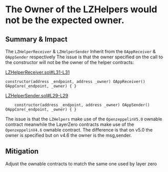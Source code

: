 # The Owner of the LZHelpers would not be the expected owner.
## Summary & Impact
The  `LZHelperReceiver` & `LZHelperSender` Inherit from the `OAppReceiver` & `OAppSender` respectively The issue is that the owner specified on the call to the constructor will not be the owner of the helper contracts:

[LZHelperReceiver.sol#L31-L31](https://github.com/code-423n4/2024-04-noya/blob/main/contracts/helpers/LZHelpers/LZHelperReceiver.sol#L31C5-L31C98)
```solidity
constructor(address _endpoint, address _owner) OAppReceiver() OAppCore(_endpoint, _owner) { }
```
[LZHelperSender.sol#L29-L29](https://github.com/code-423n4/2024-04-noya/blob/9c79b332eff82011dcfa1e8fd51bad805159d758/contracts/helpers/LZHelpers/LZHelperSender.sol#L29C1-L29C96)
```solidity
    constructor(address _endpoint, address _owner) OAppSender() OAppCore(_endpoint, _owner) { }
```
The issue is that the `LZHelpers` make use of the `OpenzeppelinV5.0` ownable contract meanwhile the LayerZero contracts make use of the `OpenzeppelinV4.6` ownable contract.
The difference is that on v5.0 the owner is specified but on v4.6 the owner is the msg,sender.
## Mitigation
Adjust the ownable contracts to match the same one used by layer zero